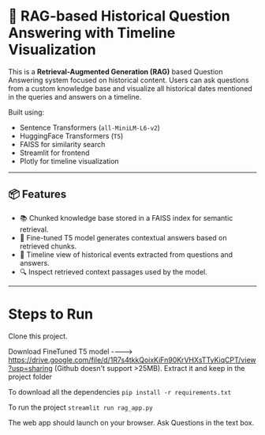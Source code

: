 
# 🧠 RAG-based Historical Question Answering with Timeline Visualization

This is a **Retrieval-Augmented Generation (RAG)** based Question Answering system focused on historical content. Users can ask questions from a custom knowledge base and visualize all historical dates mentioned in the queries and answers on a timeline.

Built using:
- Sentence Transformers (`all-MiniLM-L6-v2`)
- HuggingFace Transformers (`T5`)
- FAISS for similarity search
- Streamlit for frontend
- Plotly for timeline visualization

---

## 📦 Features

- 📚 Chunked knowledge base stored in a FAISS index for semantic retrieval.
- 🧠 Fine-tuned T5 model generates contextual answers based on retrieved chunks.
- 📅 Timeline view of historical events extracted from questions and answers.
- 🔍 Inspect retrieved context passages used by the model.

---

# Steps to Run
Clone this project.

Download FineTuned T5 model ----> https://drive.google.com/file/d/1R7s4tkkQoixKiFn90KrVHXsTTyKiqCPT/view?usp=sharing (Github doesn't support >25MB). Extract it and keep in the project folder

To download all the dependencies
`pip install -r requirements.txt`

 To run the project 
 `streamlit run rag_app.py`

 The web app should launch on your browser. Ask Questions in the text box.
